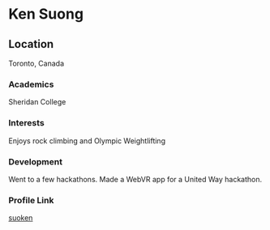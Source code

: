 # Ken Suong

## Location 
Toronto, Canada 

### Academics 
Sheridan College

### Interests 
Enjoys rock climbing and Olympic Weightlifting

### Development
Went to a few hackathons. Made a WebVR app for a United Way hackathon. 

### Profile Link
[suoken](https://github.com/suoken)
